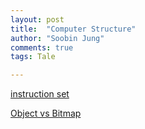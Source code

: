 ```yaml
---
layout: post
title:  "Computer Structure"
author: "Soobin Jung"
comments: true
tags: Tale

---
```




[instruction set](https://nullmind.tistory.com/entry/%EB%AA%85%EB%A0%B9%EC%96%B4)

[Object vs Bitmap](https://m.cafe.daum.net/argosworld/2Mao/20?q=D_wG76c5xEFRY0&)

